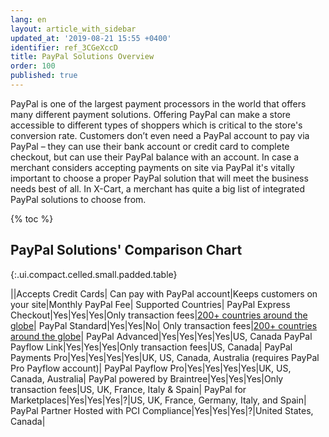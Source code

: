 ```yaml
---
lang: en
layout: article_with_sidebar
updated_at: '2019-08-21 15:55 +0400'
identifier: ref_3CGeXccD
title: PayPal Solutions Overview
order: 100
published: true
---
```

PayPal is one of the largest payment processors in the world that offers many different payment solutions. Offering PayPal can make a store accessible to different types of shoppers which is critical to the store's conversion rate. Customers don’t even need a PayPal account to pay via PayPal – they can use their bank account or credit card to complete checkout, but can use their PayPal balance with an account. In case a merchant considers accepting payments on site via PayPal it's vitally important to choose a proper PayPal solution that will meet the business needs best of all. In X-Cart, a merchant has quite a big list of integrated PayPal solutions to choose from. 

{% toc %}



## PayPal Solutions' Comparison Chart

{:.ui.compact.celled.small.padded.table}

||Accepts Credit Cards|	Can pay with PayPal account|Keeps customers on your site|Monthly PayPal Fee|	Supported Countries|
PayPal Express Checkout|Yes|Yes|Yes|Only transaction fees|[200+ countries around the globe](https://www.paypal.com/us/webapps/mpp/country-worldwide "PayPal Solutions Overview")|
PayPal Standard|Yes|Yes|No|	Only transaction fees|[200+ countries around the globe](https://www.paypal.com/us/webapps/mpp/country-worldwide "PayPal Solutions Overview")|
PayPal Advanced|Yes|Yes|Yes|Yes|US, Canada
PayPal Payflow Link|Yes|Yes|Yes|Only transaction fees|US, Canada|
PayPal Payments Pro|Yes|Yes|Yes|Yes|UK, US, Canada, Australia (requires PayPal Pro Payflow account)|
PayPal Payflow Pro|Yes|Yes|Yes|Yes|UK, US, Canada, Australia|
PayPal powered by Braintree|Yes|Yes|Yes|Only transaction fees|US, UK, France, Italy & Spain|
PayPal for Marketplaces|Yes|Yes|Yes|?|US, UK, France, Germany, Italy, and Spain|
PayPal Partner Hosted with PCI Compliance|Yes|Yes|Yes|?|United States, Canada|